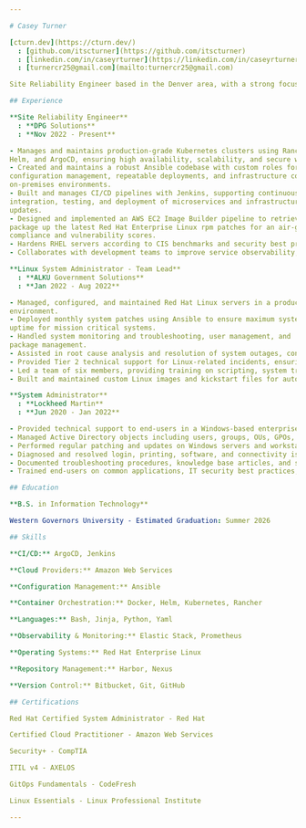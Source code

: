 ```yaml
---

# Casey Turner

[cturn.dev](https://cturn.dev/)
  : [github.com/itscturner](https://github.com/itscturner)
  : [linkedin.com/in/caseyrturner](https://linkedin.com/in/caseyrturner/)
  : [turnercr25@gmail.com](mailto:turnercr25@gmail.com)

Site Reliability Engineer based in the Denver area, with a strong focus on automation, infrastructure as code, and container orchestration. Expertise lies in managing and optimizing Linux-based systems, primarily Red Hat Enterprise Linux, while building scalable, reliable environments using Ansible and Kubernetes. Thrives in collaborative environments, enjoys learning new skills and tools, and problem-solving.

## Experience

**Site Reliability Engineer**
  : **DPG Solutions**
  : **Nov 2022 - Present**

- Manages and maintains production-grade Kubernetes clusters using Rancher, Longhorn,
Helm, and ArgoCD, ensuring high availability, scalability, and secure workloads.
- Created and maintains a robust Ansible codebase with custom roles for automated provisioning,
configuration management, repeatable deployments, and infrastructure configuration across cloud and
on-premises environments.
- Built and manages CI/CD pipelines with Jenkins, supporting continuous
integration, testing, and deployment of microservices and infrastructure
updates.
- Designed and implemented an AWS EC2 Image Builder pipeline to retrieve and
package up the latest Red Hat Enterprise Linux rpm patches for an air-gapped environment, improving
compliance and vulnerability scores.
- Hardens RHEL servers according to CIS benchmarks and security best practices, including SELinux configuration and system auditing.
- Collaborates with development teams to improve service observability, including metrics, logs, and traces using the Elastic stack.

**Linux System Administrator - Team Lead**
  : **ALKU Government Solutions**
  : **Jan 2022 - Aug 2022**

- Managed, configured, and maintained Red Hat Linux servers in a production
environment.
- Deployed monthly system patches using Ansible to ensure maximum system
uptime for mission critical systems.
- Handled system monitoring and troubleshooting, user management, and
package management.
- Assisted in root cause analysis and resolution of system outages, contributing to reduced downtime and improved reliability.
- Provided Tier 2 technical support for Linux-related incidents, ensuring timely resolution and documentation.
- Led a team of six members, providing training on scripting, system troubleshooting, and best practices.
- Built and maintained custom Linux images and kickstart files for automated provisioning.

**System Administrator**
  : **Lockheed Martin**
  : **Jun 2020 - Jan 2022**

- Provided technical support to end-users in a Windows-based enterprise environment, resolving hardware, software, and network issues.
- Managed Active Directory objects including users, groups, OUs, GPOs, and permissions to support identity and access management.
- Performed regular patching and updates on Windows servers and workstations using WSUS and SCCM to ensure system security.
- Diagnosed and resolved login, printing, software, and connectivity issues for local and remote users across multiple locations.
- Documented troubleshooting procedures, knowledge base articles, and standard operating procedures to support IT staff and end-users.
- Trained end-users on common applications, IT security best practices, and company-specific tools.

## Education

**B.S. in Information Technology**

Western Governors University - Estimated Graduation: Summer 2026

## Skills

**CI/CD:** ArgoCD, Jenkins

**Cloud Providers:** Amazon Web Services

**Configuration Management:** Ansible

**Container Orchestration:** Docker, Helm, Kubernetes, Rancher

**Languages:** Bash, Jinja, Python, Yaml

**Observability & Monitoring:** Elastic Stack, Prometheus

**Operating Systems:** Red Hat Enterprise Linux

**Repository Management:** Harbor, Nexus

**Version Control:** Bitbucket, Git, GitHub

## Certifications

Red Hat Certified System Administrator - Red Hat

Certified Cloud Practitioner - Amazon Web Services

Security+ - CompTIA

ITIL v4 - AXELOS

GitOps Fundamentals - CodeFresh

Linux Essentials - Linux Professional Institute

---
```


